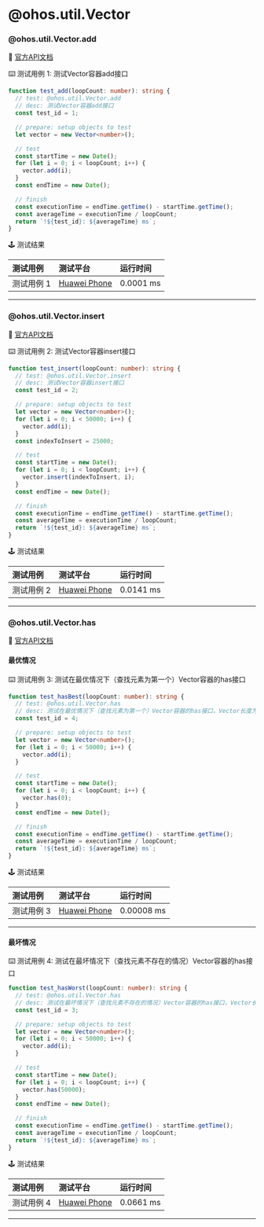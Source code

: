 # @ohos.util.Vector

### @ohos.util.Vector.add

:book: [官方API文档](https://developer.huawei.com/consumer/cn/doc/harmonyos-references-V2/js-apis-vector-0000001477981485-V2#ZH-CN_TOPIC_0000001523488906__add)

:keyboard: 测试用例 1: 测试Vector容器add接口

```typescript
function test_add(loopCount: number): string {
  // test: @ohos.util.Vector.add
  // desc: 测试Vector容器add接口
  const test_id = 1;

  // prepare: setup objects to test
  let vector = new Vector<number>();

  // test
  const startTime = new Date();
  for (let i = 0; i < loopCount; i++) {
    vector.add(i);
  }
  const endTime = new Date();

  // finish
  const executionTime = endTime.getTime() - startTime.getTime();
  const averageTime = executionTime / loopCount;
  return `!${test_id}: ${averageTime} ms`;
}
```

:joystick: 测试结果

| 测试用例   | 测试平台           | 运行时间        |
|:-------|:---------------|:------------|
| 测试用例 1 | [Huawei Phone] | 0.0001 ms |

---

### @ohos.util.Vector.insert

:book: [官方API文档](https://developer.huawei.com/consumer/cn/doc/harmonyos-references-V2/js-apis-vector-0000001477981485-V2#ZH-CN_TOPIC_0000001523488906__insert)

:keyboard: 测试用例 2: 测试Vector容器insert接口

```typescript
function test_insert(loopCount: number): string {
  // test: @ohos.util.Vector.insert
  // desc: 测试Vector容器insert接口
  const test_id = 2;

  // prepare: setup objects to test
  let vector = new Vector<number>();
  for (let i = 0; i < 50000; i++) {
    vector.add(i);
  }
  const indexToInsert = 25000;

  // test
  const startTime = new Date();
  for (let i = 0; i < loopCount; i++) {
    vector.insert(indexToInsert, i);
  }
  const endTime = new Date();

  // finish
  const executionTime = endTime.getTime() - startTime.getTime();
  const averageTime = executionTime / loopCount;
  return `!${test_id}: ${averageTime} ms`;
}
```

:joystick: 测试结果

| 测试用例   | 测试平台           | 运行时间        |
|:-------|:---------------|:------------|
| 测试用例 2 | [Huawei Phone] | 0.0141 ms |

---

### @ohos.util.Vector.has
:book: [官方API文档](https://developer.huawei.com/consumer/cn/doc/harmonyos-references-V2/js-apis-vector-0000001477981485-V2#ZH-CN_TOPIC_0000001523488906__has)
#### 最优情况



:keyboard: 测试用例 3: 测试在最优情况下（查找元素为第一个）Vector容器的has接口

```typescript
function test_hasBest(loopCount: number): string {
  // test: @ohos.util.Vector.has
  // desc: 测试在最优情况下（查找元素为第一个）Vector容器的has接口，Vector长度为 50000
  const test_id = 4;

  // prepare: setup objects to test
  let vector = new Vector<number>();
  for (let i = 0; i < 50000; i++) {
    vector.add(i);
  }

  // test
  const startTime = new Date();
  for (let i = 0; i < loopCount; i++) {
    vector.has(0);
  }
  const endTime = new Date();

  // finish
  const executionTime = endTime.getTime() - startTime.getTime();
  const averageTime = executionTime / loopCount;
  return `!${test_id}: ${averageTime} ms`;
}
```

:joystick: 测试结果

| 测试用例   | 测试平台           | 运行时间        |
|:-------|:---------------|:------------|
| 测试用例 3 | [Huawei Phone] | 0.00008 ms |

---

#### 最坏情况

:keyboard: 测试用例 4: 测试在最坏情况下（查找元素不存在的情况）Vector容器的has接口

```typescript
function test_hasWorst(loopCount: number): string {
  // test: @ohos.util.Vector.has
  // desc: 测试在最坏情况下（查找元素不存在的情况）Vector容器的has接口，Vector长度为 50000
  const test_id = 3;

  // prepare: setup objects to test
  let vector = new Vector<number>();
  for (let i = 0; i < 50000; i++) {
    vector.add(i);
  }

  // test
  const startTime = new Date();
  for (let i = 0; i < loopCount; i++) {
    vector.has(50000);
  }
  const endTime = new Date();

  // finish
  const executionTime = endTime.getTime() - startTime.getTime();
  const averageTime = executionTime / loopCount;
  return `!${test_id}: ${averageTime} ms`;
}
```

:joystick: 测试结果

| 测试用例   | 测试平台           | 运行时间        |
|:-------|:---------------|:------------|
| 测试用例 4 | [Huawei Phone] | 0.0661 ms |
[Huawei Phone]: ../../../device#huawei-phone
---